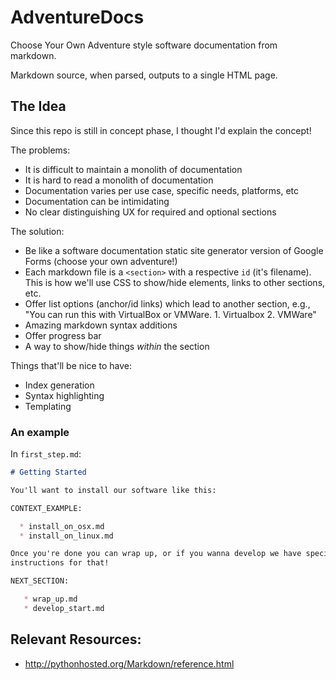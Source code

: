 # AdventureDocs

Choose Your Own Adventure style software documentation from markdown.

Markdown source, when parsed, outputs to a single HTML page.

## The Idea

Since this repo is still in concept phase, I thought I'd explain the concept!

The problems:

  * It is difficult to maintain a monolith of documentation
  * It is hard to read a monolith of documentation
  * Documentation varies per use case, specific needs, platforms, etc
  * Documentation can be intimidating
  * No clear distinguishing UX for required and optional sections
  
The solution:

  * Be like a software documentation static site generator version of Google Forms (choose your own adventure!)
  * Each markdown file is a `<section>` with a respective `id` (it's filename).
    This is how we'll use CSS to show/hide elements, links to other sections, etc.
  * Offer list options (anchor/id links) which lead to another section, e.g., "You can run this with VirtualBox or VMWare. 1. Virtualbox 2. VMWare"
  * Amazing markdown syntax additions
  * Offer progress bar
  * A way to show/hide things *within* the section

Things that'll be nice to have:

  * Index generation
  * Syntax highlighting
  * Templating

### An example

In `first_step.md`:

```markdown
# Getting Started

You'll want to install our software like this:

CONTEXT_EXAMPLE:

  * install_on_osx.md
  * install_on_linux.md

Once you're done you can wrap up, or if you wanna develop we have specific
instructions for that!

NEXT_SECTION:

   * wrap_up.md
   * develop_start.md
```

## Relevant Resources:

  * http://pythonhosted.org/Markdown/reference.html
